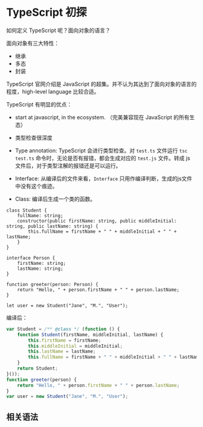 # TypeScript 初探

如何定义 TypeScript 呢？面向对象的语言？

面向对象有三大特性：
- 继承
- 多态
- 封装

TypeScript 官网介绍是 JavaScript 的超集。并不认为其达到了面向对象的语言的程度，high-level language 比较合适。

TypeScript 有明显的优点：
- start at javascript, in the ecosystem. （完美兼容现在 JavaScript 的所有生态）
- 类型检查很深度


- Type annotation: TypeScript 会进行类型检查。对 `test.ts` 文件运行 `tsc test.ts` 命令时，无论是否有报错，都会生成对应的 `test.js` 文件。转成 js 文件后，对于类型注解的报错还是可以运行。
- Interface: 从编译后的文件来看，`Interface` 只用作编译判断，生成的js文件中没有这个痕迹。
- Class: 编译后生成一个类的函数。

```ts{1,8,13}
class Student {
    fullName: string;
    constructor(public firstName: string, public middleInitial: string, public lastName: string) {
        this.fullName = firstName + " " + middleInitial + " " + lastName;
    }
}

interface Person {
    firstName: string;
    lastName: string;
}

function greeter(person: Person) {
    return "Hello, " + person.firstName + " " + person.lastName;
}

let user = new Student("Jane", "M.", "User");
```
编译后：
``` js
var Student = /** @class */ (function () {
    function Student(firstName, middleInitial, lastName) {
        this.firstName = firstName;
        this.middleInitial = middleInitial;
        this.lastName = lastName;
        this.fullName = firstName + " " + middleInitial + " " + lastName;
    }
    return Student;
}());
function greeter(person) {
    return "Hello, " + person.firstName + " " + person.lastName;
}
var user = new Student("Jane", "M.", "User");
```

## 相关语法
###
